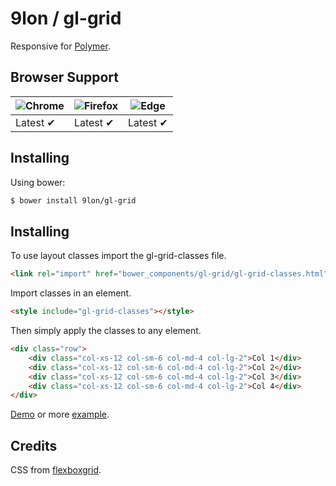 # 9lon / gl-grid
Responsive for [Polymer](https://www.polymer-project.org/).

## Browser Support
![Chrome](https://raw.github.com/alrra/browser-logos/master/chrome/chrome_48x48.png) | ![Firefox](https://raw.github.com/alrra/browser-logos/master/firefox/firefox_48x48.png) | ![Edge](https://raw.github.com/alrra/browser-logos/master/edge/edge_48x48.png) |
--- | --- | --- |
Latest ✔ | Latest ✔ | Latest ✔ |

## Installing
Using bower:

```bash
$ bower install 9lon/gl-grid
```

## Installing
To use layout classes import the gl-grid-classes file.

```html
<link rel="import" href="bower_components/gl-grid/gl-grid-classes.html">
```

Import classes in an element.

```html
<style include="gl-grid-classes"></style>
```

Then simply apply the classes to any element.

```html
<div class="row">
    <div class="col-xs-12 col-sm-6 col-md-4 col-lg-2">Col 1</div>
    <div class="col-xs-12 col-sm-6 col-md-4 col-lg-2">Col 2</div>
    <div class="col-xs-12 col-sm-6 col-md-4 col-lg-2">Col 3</div>
    <div class="col-xs-12 col-sm-6 col-md-4 col-lg-2">Col 4</div>
</div>
```
[Demo](https://github.com/9lon/gl-grid/blob/master/demo/use-gl-grid-classes.html) or more [example](http://flexboxgrid.com/).


## Credits
CSS from [flexboxgrid](http://github.com/kristoferjoseph/flexboxgrid).